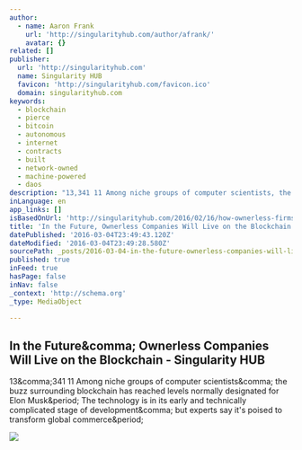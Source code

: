 ```yaml
---
author:
  - name: Aaron Frank
    url: 'http://singularityhub.com/author/afrank/'
    avatar: {}
related: []
publisher:
  url: 'http://singularityhub.com'
  name: Singularity HUB
  favicon: 'http://singularityhub.com/favicon.ico'
  domain: singularityhub.com
keywords:
  - blockchain
  - pierce
  - bitcoin
  - autonomous
  - internet
  - contracts
  - built
  - network-owned
  - machine-powered
  - daos
description: "13,341 11 Among niche groups of computer scientists, the buzz surrounding blockchain has reached levels normally designated for Elon Musk. The technology is in its early and technically complicated stage of development, but experts say it's poised to transform global commerce."
inLanguage: en
app_links: []
isBasedOnUrl: 'http://singularityhub.com/2016/02/16/how-ownerless-firms-will-soon-live-on-the-blockchain/'
title: 'In the Future, Ownerless Companies Will Live on the Blockchain - Singularity HUB'
datePublished: '2016-03-04T23:49:43.120Z'
dateModified: '2016-03-04T23:49:28.580Z'
sourcePath: _posts/2016-03-04-in-the-future-ownerless-companies-will-live-on-the-blockcha.md
published: true
inFeed: true
hasPage: false
inNav: false
_context: 'http://schema.org'
_type: MediaObject

---
```

<article style=""><h1>In the Future&amp;comma; Ownerless Companies Will Live on the Blockchain - Singularity HUB</h1><p>13&amp;comma;341 11 Among niche groups of computer scientists&amp;comma; the buzz surrounding blockchain has reached levels normally designated for Elon Musk&amp;period; The technology is in its early and technically complicated stage of development&amp;comma; but experts say it's poised to transform global commerce&amp;period;</p><img src="http://singularityhub.com/wp-content/uploads/2016/02/blockchain-ownerless-firms-1.jpg" /></article>